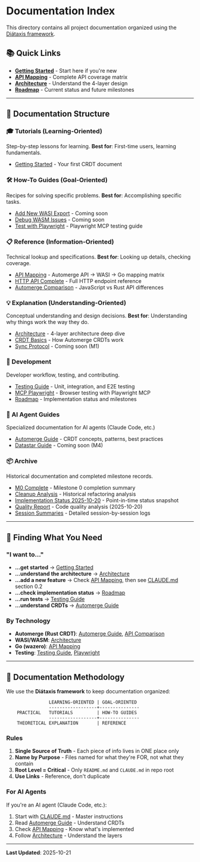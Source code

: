 # Documentation Index

This directory contains all project documentation organized using the [Diátaxis framework](https://diataxis.fr/).

## 📚 Quick Links

- **[Getting Started](tutorials/getting-started.md)** - Start here if you're new
- **[API Mapping](reference/api-mapping.md)** - Complete API coverage matrix
- **[Architecture](explanation/architecture.md)** - Understand the 4-layer design
- **[Roadmap](development/roadmap.md)** - Current status and future milestones

---

## 📖 Documentation Structure

### 🎓 Tutorials (Learning-Oriented)

Step-by-step lessons for learning. **Best for**: First-time users, learning fundamentals.

- [Getting Started](tutorials/getting-started.md) - Your first CRDT document

### 🛠️ How-To Guides (Goal-Oriented)

Recipes for solving specific problems. **Best for**: Accomplishing specific tasks.

- [Add New WASI Export](how-to/) - Coming soon
- [Debug WASM Issues](how-to/) - Coming soon
- [Test with Playwright](development/mcp-playwright.md) - Playwright MCP testing guide

### 📋 Reference (Information-Oriented)

Technical lookup and specifications. **Best for**: Looking up details, checking coverage.

- [API Mapping](reference/api-mapping.md) - Automerge API → WASI → Go mapping matrix
- [HTTP API Complete](reference/http-api-complete.md) - Full HTTP endpoint reference
- [Automerge Comparison](reference/automerge-comparison.md) - JavaScript vs Rust API differences

### 💡 Explanation (Understanding-Oriented)

Conceptual understanding and design decisions. **Best for**: Understanding why things work the way they do.

- [Architecture](explanation/architecture.md) - 4-layer architecture deep dive
- [CRDT Basics](ai-agents/automerge-guide.md) - How Automerge CRDTs work
- [Sync Protocol](explanation/) - Coming soon (M1)

### 🔧 Development

Developer workflow, testing, and contributing.

- [Testing Guide](development/testing.md) - Unit, integration, and E2E testing
- [MCP Playwright](development/mcp-playwright.md) - Browser testing with Playwright MCP
- [Roadmap](development/roadmap.md) - Implementation status and milestones

### 🤖 AI Agent Guides

Specialized documentation for AI agents (Claude Code, etc.)

- [Automerge Guide](ai-agents/automerge-guide.md) - CRDT concepts, patterns, best practices
- [Datastar Guide](ai-agents/datastar-guide.md) - Coming soon (M4)

### 📦 Archive

Historical documentation and completed milestone records.

- [M0 Complete](archive/M0_COMPLETE.md) - Milestone 0 completion summary
- [Cleanup Analysis](archive/cleanup-analysis.md) - Historical refactoring analysis
- [Implementation Status 2025-10-20](archive/IMPLEMENTATION_STATUS.md) - Point-in-time status snapshot
- [Quality Report](archive/QUALITY_REPORT.md) - Code quality analysis (2025-10-20)
- [Session Summaries](archive/sessions/) - Detailed session-by-session logs

---

## 🎯 Finding What You Need

### "I want to..."

- **...get started** → [Getting Started](tutorials/getting-started.md)
- **...understand the architecture** → [Architecture](explanation/architecture.md)
- **...add a new feature** → Check [API Mapping](reference/api-mapping.md), then see [CLAUDE.md](../CLAUDE.md) section 0.2
- **...check implementation status** → [Roadmap](development/roadmap.md)
- **...run tests** → [Testing Guide](development/testing.md)
- **...understand CRDTs** → [Automerge Guide](ai-agents/automerge-guide.md)

### By Technology

- **Automerge (Rust CRDT)**: [Automerge Guide](ai-agents/automerge-guide.md), [API Comparison](reference/automerge-comparison.md)
- **WASI/WASM**: [Architecture](explanation/architecture.md)
- **Go (wazero)**: [API Mapping](reference/api-mapping.md)
- **Testing**: [Testing Guide](development/testing.md), [Playwright](development/mcp-playwright.md)

---

## 📝 Documentation Methodology

We use the **Diátaxis framework** to keep documentation organized:

```
                LEARNING-ORIENTED | GOAL-ORIENTED
                ------------------+---------------
    PRACTICAL   TUTORIALS         | HOW-TO GUIDES
                ------------------+---------------
    THEORETICAL EXPLANATION       | REFERENCE
```

### Rules

1. **Single Source of Truth** - Each piece of info lives in ONE place only
2. **Name by Purpose** - Files named for what they're FOR, not what they contain
3. **Root Level = Critical** - Only `README.md` and `CLAUDE.md` in repo root
4. **Use Links** - Reference, don't duplicate

### For AI Agents

If you're an AI agent (Claude Code, etc.):

1. Start with [CLAUDE.md](../CLAUDE.md) - Master instructions
2. Read [Automerge Guide](ai-agents/automerge-guide.md) - Understand CRDTs
3. Check [API Mapping](reference/api-mapping.md) - Know what's implemented
4. Follow [Architecture](explanation/architecture.md) - Understand the layers

---

**Last Updated**: 2025-10-21
